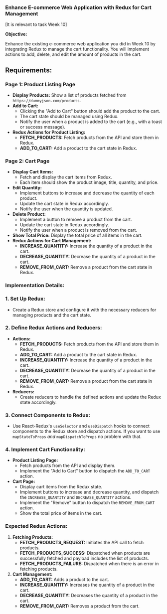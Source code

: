 ### Enhance E-commerce Web Application with Redux for Cart Management

[It is relevant to task Week 10]

**Objective:**

Enhance the existing e-commerce web application you did in Week 10 by integrating Redux to manage the cart functionality. You will implement actions to add, delete, and edit the amount of products in the cart.

## **Requirements:**

### Page 1: Product Listing Page

- **Display Products:** Show a list of products fetched from `https://dummyjson.com/products`.
- **Add to Cart:**
    - Clicking the "Add to Cart" button should add the product to the cart.
    - The cart state should be managed using Redux.
    - Notify the user when a product is added to the cart (e.g., with a toast or success message).
- **Redux Actions for Product Listing:**
    - **FETCH_PRODUCTS:** Fetch products from the API and store them in Redux.
    - **ADD_TO_CART:** Add a product to the cart state in Redux.

### Page 2: Cart Page

- **Display Cart Items:**
    - Fetch and display the cart items from Redux.
    - Each item should show the product image, title, quantity, and price.
- **Edit Quantity:**
    - Implement buttons to increase and decrease the quantity of each product.
    - Update the cart state in Redux accordingly.
    - Notify the user when the quantity is updated.
- **Delete Product:**
    - Implement a button to remove a product from the cart.
    - Update the cart state in Redux accordingly.
    - Notify the user when a product is removed from the cart.
- **Show Total Price:** Display the total price of all items in the cart.
- **Redux Actions for Cart Management:**
    - **INCREASE_QUANTITY:** Increase the quantity of a product in the cart.
    - **DECREASE_QUANTITY:** Decrease the quantity of a product in the cart.
    - **REMOVE_FROM_CART:** Remove a product from the cart state in Redux.

### Implementation Details:

### 1. Set Up Redux:

- Create a Redux store and configure it with the necessary reducers for managing products and the cart state.

### 2. Define Redux Actions and Reducers:

- **Actions:**
    - **FETCH_PRODUCTS:** Fetch products from the API and store them in Redux.
    - **ADD_TO_CART:** Add a product to the cart state in Redux.
    - **INCREASE_QUANTITY:** Increase the quantity of a product in the cart.
    - **DECREASE_QUANTITY:** Decrease the quantity of a product in the cart.
    - **REMOVE_FROM_CART:** Remove a product from the cart state in Redux.
- **Reducers:**
    - Create reducers to handle the defined actions and update the Redux state accordingly.

### 3. Connect Components to Redux:

- Use React-Redux's `useSelector` and `useDispatch` hooks to connect components to the Redux store and dispatch actions. If you want to use `mapStateToProps` *and* `mapDispatchToProps` no problem with that.

### 4. Implement Cart Functionality:

- **Product Listing Page:**
    - Fetch products from the API and display them.
    - Implement the "Add to Cart" button to dispatch the `ADD_TO_CART` action.
- **Cart Page:**
    - Display cart items from the Redux state.
    - Implement buttons to increase and decrease quantity, and dispatch the `INCREASE_QUANTITY` and `DECREASE_QUANTITY` actions.
    - Implement the "Remove" button to dispatch the `REMOVE_FROM_CART` action.
    - Show the total price of items in the cart.

### Expected Redux Actions:

1. **Fetching Products:**
    - **FETCH_PRODUCTS_REQUEST:** Initiates the API call to fetch products.
    - **FETCH_PRODUCTS_SUCCESS:** Dispatched when products are successfully fetched and payload includes the list of products.
    - **FETCH_PRODUCTS_FAILURE:** Dispatched when there is an error in fetching products.
2. **Cart Management:**
    - **ADD_TO_CART:** Adds a product to the cart.
    - **INCREASE_QUANTITY:** Increases the quantity of a product in the cart.
    - **DECREASE_QUANTITY:** Decreases the quantity of a product in the cart.
    - **REMOVE_FROM_CART:** Removes a product from the cart.
